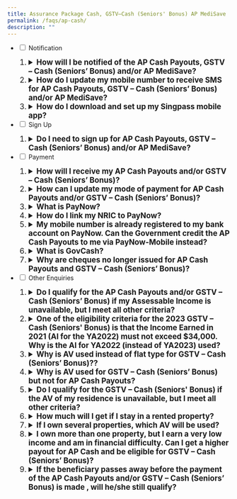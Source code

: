 ```yaml
---
title: Assurance Package Cash, GSTV–Cash (Seniors' Bonus) AP MediSave
permalink: /faqs/ap-cash/
description: ""
---
```


<ul class="jekyllcodex_accordion">
  <li>
    <input type="checkbox" id="accordion1">
    <label for="accordion1">Notification</label>
    <div>
       <ol>
        <li class="Numbering" style="font-size:17px"><details>
		<summary><b>How will I be notified of the AP Cash Payouts, GSTV – Cash (Seniors’ Bonus) and/or AP MediSave?</b></summary><br>You will receive a message in the inbox of your Singpass app after payment has been made in December for AP Cash Payouts and in February for GSTV – Cash (Seniors’ Bonus) and AP MediSave.  Please turn on your notifications for the app so that you will not miss any alerts and messages. <br><br>
If you do not have the Singpass app, an SMS will be sent to your Singpass-registered mobile number.<br><br>
For AP MediSave, individuals aged 20 years old and below who may not have their own Singpass account will be notified via letters sent to their parent’s/guardian’s residential address. 
<br><br>
			 </details></li>
				<li class="Numbering" style="font-size:17px"><details><summary><b>How do I update my mobile number to receive SMS for AP Cash Payouts, GSTV – Cash (Seniors’ Bonus) and/or AP MediSave? </b></summary><br>To update your mobile number to receive SMS for AP Cash Payouts, GSTV – Cash (Seniors’ Bonus) and/or AP MediSave, please log in to your Singpass account at the <a class="hyperlink" href="https://www.singpass.gov.sg/"> Singpass website</a>.<br><br>For AP MediSave, eligible children without SingPass will be notified via letters sent to their parent's/guardian's residential address.<br><br>
			</details></li>
				 <li class="Numbering" style="font-size:17px"><details><summary><b>How do I download and set up my Singpass mobile app?</b></summary><br>You can download the Singpass app at the <a class="hyperlink" href="https://www.singpass.gov.sg/"> Singpass website</a>.<br></details></li>	 </ol>
    </div>
					</li>  

  <li>
    <input type="checkbox" id="accordion2">
    <label for="accordion2">Sign Up</label>
    <div>
       <ol>
        <li class="Numbering" style="font-size:17px"><details>
		<summary><b>Do I need to sign up for AP Cash Payouts, GSTV – Cash (Seniors’ Bonus) and/or AP MediSave?</b></summary><br>You will automatically receive your AP Cash Payouts, GSTV – Cash (Seniors’ Bonus) and/or AP MediSave if you are eligible. No action is required on your part.<br><br>
				</details></li>  
      </ol>
    </div>
  <li>
    <input type="checkbox" id="accordion3">
    <label for="accordion3">Payment</label>
    <div>
      <ol>
        <li class="Numbering" style="font-size:17px"><details><summary><b>How will I receive my AP Cash Payouts and/or GSTV – Cash (Seniors’ Bonus)? </b></summary><br>You will receive your AP Cash Payouts and/or GSTV – Cash (Seniors’ Bonus) via your PayNow-NRIC linked bank account. <br><br>If you do not have a PayNow-NRIC-linked bank account but have provided your DBS/POSB, OCBC or UOB bank account number to the Government previously, you will receive your AP Cash Payouts and/or GSTV – Cash (Seniors’ Bonus) via bank transfer. You can check and update your bank account details registered with us by logging in to our <a class="hyperlink" href="https://www.govpayouts.gov.sg/cds/ap/login" >e-services</a> with your Singpass.<br><br> Otherwise, the cash payout will be credited to you via <a class="hyperlink" href="/files/GC insert.pdf">GovCash</a>. You are therefore encouraged to link your NRIC to PayNow to receive your payouts earlier. <br><br>
</details></li>
				  <li class="Numbering" style="font-size:17px"><details><summary><b>How can I update my mode of payment for AP Cash Payouts and/or GSTV – Cash (Seniors’ Bonus)?</b></summary><br>You are encouraged to register for PayNow-NRIC with your bank to receive your AP Cash Payouts and/or GSTV – Cash (Seniors’ Bonus)?payouts earlier. Otherwise, you can update your bank account details by logging in to our <a class="hyperlink" href="https://www.govpayouts.gov.sg/cds/ap/login" >e-services</a> with your Singpass.  Only bank account details received by XX December 2022 would be used for crediting by XX December 2022. <br><br>Payment instructions received from XX December 2022 will be used for future government payouts.<br><br>
</details></li> <li class="Numbering" style="font-size:17px"><details><summary><b>What is PayNow?</b></summary><br>PayNow is a secure funds transfer service that allows customers to receive money into their participating bank account via NRIC/FIN and/or mobile number. The 10 participating banks in Singapore are: Bank of China, Citibank Singapore Limited, DBS Bank/POSB, HSBC, Industrial and Commercial Bank of China, Maybank, OCBC Bank, Standard Chartered Bank, United Overseas Bank, and CIMB Bank Berhad.<br><br>With PayNow, the recipient's bank information will be kept private. The sender only needs to use the recipient's mobile number or NRIC/FIN to send money. This applies to individuals and organisations (i.e. private firms and government agencies).<br><br>
</details></li> <li class="Numbering" style="font-size:17px"><details><summary><b>How do I link my NRIC to PayNow? </b></summary><br>You may follow the following steps:<br>
1. Choose your preferred bank account to receive money.<br>
2. Log in to your Internet banking or mobile banking app. <br>
3. Register for PayNow-NRIC. <br><br>
You may also refer to your respective bank's website for specific details on how to link your NRIC to PayNow. If you do not have internet or mobile banking, you can contact your bank directly to register for PayNow-NRIC.<br><br>
</details></li><li class="Numbering" style="font-size:17px"><details><summary><b>My mobile number is already registered to my bank account on PayNow. Can the Government credit the AP Cash Payouts   to me via PayNow-Mobile instead?</b></summary><br>We can only credit your AP Cash Payouts to you via PayNow-NRIC. Mobile numbers are not unique to the individual and may be subject to change. To ensure that the money is credited to the correct recipient, only NRIC will be accepted as the proxy for government payments via PayNow.
<br><br>
Eligible Singaporeans who have linked their NRIC to PayNow will receive the payouts in their PayNow-NRIC-linked bank account.<br><br>
</details></li> <li class="Numbering" style="font-size:17px"><details>
		<summary><b>What is GovCash?</b></summary><br>GovCash is a new payment mode that allows Singapore citizens to receive their payouts from Government agencies more quickly and conveniently. Singaporeans can withdraw their Government payouts in cash from over 500 OCBC ATMs located across Singapore. <br><br>
Previously, cheque recipients would have to deposit the cheques or encash them over the bank counters. GovCash allows them to receive their payouts at the OCBC ATM immediately at any time of the day. They are no longer restricted by the bank's operating hours. Singaporeans who prefer to seek assistance with their GovCash withdrawals can visit the ATMs located within OCBC's branches during operating hours, where OCBC Digital Ambassadors will be present to guide them. In addition, GovCash also allows recipients to use the scan-and-pay function and PayNow transfer option through the LifeSG mobile app.<br><br>
GovCash will replace GST Voucher cheques from 2022 onwards. <br><br>For enquiries related to withdrawal of GSTV payout via GovCash, please refer to the <a class="hyperlink" href="https://cpf-gstvoucher-staging.netlify.app/govcash"> GovCash FAQs</a>. <br><br>
</details></li><li class="Numbering" style="font-size:17px"><details><summary><b>Why are cheques no longer issued for AP Cash Payouts and GSTV – Cash (Seniors’ Bonus)?</b></summary><br>GovCash will replace cheques from 2022 onwards to allow Singapore citizens to receive their payouts more quickly and conveniently.<br><br>Previously, cheque recipients would have to deposit the cheques or encash them over the bank counters. GovCash allows them to receive their payouts at the OCBC ATMs islandwide immediately at any time of the day. They are no longer restricted by the OCBC bank's operating hours. Singaporeans who prefer to seek assistance with their GovCash withdrawals can visit the ATMs located within OCBC's branches during operating hours, where OCBC Digital Ambassadors will be present to guide them. In addition, GovCash also allows recipients to use the scan-and-pay function and PayNow transfer option through the LifeSG mobile app.<br><br>
</details>
				</li>
				</ol>
    </div>
  </li>
<li>
    <input type="checkbox" id="accordion4">
    <label for="accordion4">Other Enquiries</label>
    <div>
      <ol>
        <li class="Numbering" style="font-size:17px"><details><summary><b>Do I qualify for the AP Cash Payouts and/or GSTV – Cash (Seniors’ Bonus) if my Assessable Income is unavailable, but I meet all other criteria? </b></summary><br>If your AI is unavailable because you have not yet filed your income tax returns, please call IRAS at 1800 356 8300. Once your AI for YA2021 has been finalised by IRAS, we will notify you if you are eligible for the 2022 GSTV.<br><br>
</details></li><li class="Numbering" style="font-size:17px"><details><summary><b>One of the eligibility criteria for the 2023 GSTV – Cash (Seniors' Bonus) is that the Income Earned in 2021 (AI for the YA2022) must not exceed $34,000. Why is the AI for YA2022 (instead of YA2023) used?</b></summary><br>For Singaporeans to receive their 2023 GSTV – Cash (Seniors' Bonus) by February 2023, we assess the eligibility based on Income Earned for 2021 (AI for YA2022) which is the latest tax assessment available. <br><br>
</details></li><li class="Numbering" style="font-size:17px"><details><summary><b>Why is AV used instead of flat type for GSTV – Cash (Seniors’ Bonus)??</b></summary><br>AV is currently used as a proxy for wealth and family support. While it is not a perfect measure, it remains a reasonable and best available proxy for the financial resources available to the individual, including from immediate family members that reside with this individual.<br><br>
</details></li><li class="Numbering" style="font-size:17px"><details><summary><b>Why is AV used for GSTV – Cash (Seniors’ Bonus) but not for AP Cash Payouts?</b></summary><br>Our social support schemes are generally means-tested to ensure support is targeted. The approach of using both AI and AV allows us to better target the support to those who are in need of greater help.<br><br>For AP Cash, the payouts are meant for all adult Singaporeans to cushion the impact of the GST increase. Lower-income Singaporeans and those who do not own more than one property will receive higher cash payouts. <br><br>
</details></li><li class="Numbering" style="font-size:17px"><details><summary><b>Do I qualify for the GSTV – Cash (Seniors' Bonus) if the AV of my residence is unavailable, but I meet all other criteria?</b></summary><br>The AV is based on IRAS’ property tax assessment. If you have not received your property tax notification for 2022, the AV of your residence may not have been available at the point of determining the allotment for the 2023 GSTV – Cash (Seniors' Bonus).<br><br>You may contact us at 1800 2222 888 or log in to the <a class="hyperlink" href="https://www.govpayouts.gov.sg/cds/gstv/login"> e-services </a> with your Singpass to update us when the AV of your residence is available.<br><br>
</details></li><li class="Numbering" style="font-size:17px"><details><summary><b>How much will I get if I stay in a rented property?</b></summary><br>The amount of GSTV – Cash (Seniors' Bonus) you get depends on the AV of your place of residence as stated on your NRIC as at 31 December 2022, regardless of whether you own or rent the property.<br><br>
				</details></li><li class="Numbering" style="font-size:17px"><details><summary><b>If I own several properties, which AV will be used?</b></summary><br>Those who own more than one property will be eligible for AP Cash Payouts but not the GSTV – Cash (Seniors’ Bonus).  Such properties may include shophouses, private residential properties or non-residential properties such as commercial or industrial properties.<br><br>
				</details></li><li class="Numbering" style="font-size:17px"><details><summary><b>I own more than one property, but I earn a very low income and am in financial difficulty. Can I get a higher payout for AP Cash and be eligible for GSTV – Cash (Seniors’ Bonus)?</b></summary><br>We will consider such cases on a case-by-case basis. You may log in to the <a class="hyperlink" href="https://www.govpayouts.gov.sg/cds/ap/login"> e-services </a> with your Singpass and write in to us. <br><br>If you require further assistance, you may approach any Social Ser vice Office (SSO) within your vicinity who may be able to advise you on the available assistance based on your situation, and provide you with the necessary assistance. You may wish to visit <a class="hyperlink" href="https://www.msf.gov.sg/dfcs/sso/"> the website</a> to locate the nearest SSO to you.<br><br>
				</details></li><li class="Numbering" style="font-size:17px"><details><summary><b>If the beneficiary passes away before the payment of the AP Cash Payouts and/or GSTV – Cash (Seniors’ Bonus) is made , will he/she still qualify?</b></summary><br>No. The GSTV – Cash and/or  GSTV – MediSave is only paid out to Singapore citizens who are alive.<br><br>
</details></li>
       </ol>
    </div>
  </li>